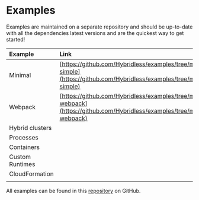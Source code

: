 # Examples

Examples are maintained on a separate repository and should be up-to-date with all the dependencies latest versions and are the quickest way to get started!

| Example | Link |
| :--- | :--- |
| Minimal | [https://github.com/Hybridless/examples/tree/master/example-simple](https://github.com/Hybridless/examples/tree/master/example-simple) |
| Webpack | [https://github.com/Hybridless/examples/tree/master/example-webpack](https://github.com/Hybridless/examples/tree/master/example-webpack) |
| Hybrid clusters |  |
| Processes |  |
| Containers |  |
| Custom Runtimes |  |
| CloudFormation |  |
|  |  |

All examples can be found in this [repository](https://github.com/hybridless/examples) on GitHub.

